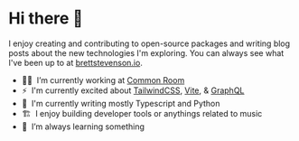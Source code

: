 # Hi there 👋

<!--
**Jonathan/Jonathan** is a ✨ _special_ ✨ repository because its `README.md` (this file) appears on your GitHub profile.

Here are some ideas to get you started:

- 🔭 I’m currently working on ...
- 🌱 I’m currently learning ...
- 👯 I’m looking to collaborate on ...
- 🤔 I’m looking for help with ...
- 💬 Ask me about ...
- 📫 How to reach me: ...
- 😄 Pronouns: ...
- ⚡ Fun fact: ...
-->
I enjoy creating and contributing to open-source packages and writing blog posts about the new technologies I'm exploring. You can always see what I've been up to at [brettstevenson.io](https://brettstevenson.io).

- 👨‍💻  &nbsp;I’m currently working at [Common Room](https://www.commonroom.io/)
- ⚡️ &nbsp;I'm currently excited about [TailwindCSS](https://tailwindcss.com/), [Vite](https://vitejs.dev/), & [GraphQL](https://graphql.org/)
- :pencil: &nbsp;I'm currently writing mostly Typescript and Python
- 🏗️  &nbsp;I enjoy building developer tools or anythings related to music
- 🌱  &nbsp;I’m always learning something

<br />
